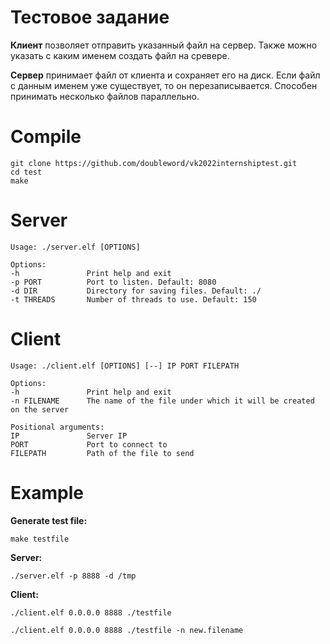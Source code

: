 # Тестовое задание
**Клиент** позволяет отправить указанный файл на сервер. Также можно указать с каким именем создать файл на сревере.

**Сервер** принимает файл от клиента и сохраняет его на диск. Если файл с данным именем уже существует, то он перезаписывается. Способен принимать несколько файлов параллельно.    

# Compile
```
git clone https://github.com/doubleword/vk2022internshiptest.git
cd test
make
```

# Server
```
Usage: ./server.elf [OPTIONS]

Options:
-h               Print help and exit
-p PORT          Port to listen. Default: 8080
-d DIR           Directory for saving files. Default: ./
-t THREADS       Number of threads to use. Default: 150
```
# Client
```
Usage: ./client.elf [OPTIONS] [--] IP PORT FILEPATH

Options:
-h               Print help and exit
-n FILENAME      The name of the file under which it will be created on the server

Positional arguments:
IP               Server IP
PORT             Port to connect to
FILEPATH         Path of the file to send
```

# Example
**Generate test file:**
```
make testfile 
```
**Server:**
```
./server.elf -p 8888 -d /tmp
```

**Client:**
```
./client.elf 0.0.0.0 8888 ./testfile

./client.elf 0.0.0.0 8888 ./testfile -n new.filename
```

